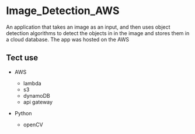 # Image_Detection_AWS

An application that takes an image as an input, and then uses object detection algorithms to detect the objects in in the image and stores them in a cloud database. The app was hosted on the AWS

## Tect use
- AWS
  - lambda
  - s3
  - dynamoDB
  - api gateway

- Python
  - openCV
